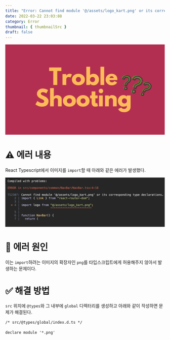 ```yaml
---
title: "Error: Cannot find module '@/assets/logo_kart.png' or its corresponding type declarations."
date: 2022-03-22 23:03:88
category: Error
thumbnail: { thumbnailSrc }
draft: false
---
```


![](./images/thumbNail.gif)

# ⚠️ 에러 내용

React Typescript에서 이미지를 `import`할 때 아래와 같은 에러가 발생했다.

![](./images/ts-import-img-01.png)

# 📌 에러 원인

이는 `import`하려는 이미지의 확장자인 `png`를 타입스크립트에게 허용해주지 않아서 발생하는 문제이다.

# ✅ 해결 방법

`src` 위치에 `@types`와 그 내부에 `global` 디렉터리를 생성하고 아래와 같이 작성하면 문제가 해결된다.

```tsx
/* src/@types/global/index.d.ts */

declare module '*.png'
```

<br/>
